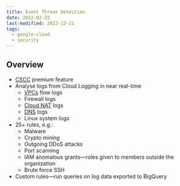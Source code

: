 ```yaml
---
title: Event Threat Detection
date: 2022-02-22
last-modified: 2023-12-21
tags:
  - google-cloud
  - security
---
```


## Overview

- [CSCC](notes/Security%20Command%20Center.md) premium feature
- Analyse logs from Cloud Logging in near real-time
	- [VPCs](notes/Google%20Cloud%20VPCs.md) flow logs
	- Firewall logs
	- [Cloud NAT](notes/Cloud%20NAT.md) logs
	- [DNS](notes/Cloud%20DNS.md) logs
	- Linux system logs
- 25+ rules, e.g.:
	- Malware
	- Crypto mining
	- Outgoing DDoS attacks
	- Port scanning
	- IAM anomalous grants—roles given to members outside the organization
	- Brute force SSH
- Custom rules—run queries on log data exported to BigQuery
